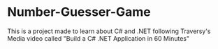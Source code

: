 # Number-Guesser-Game
This is a project made to learn about C# and .NET following Traversy's Media video called "Build a C# .NET Application in 60 Minutes"
